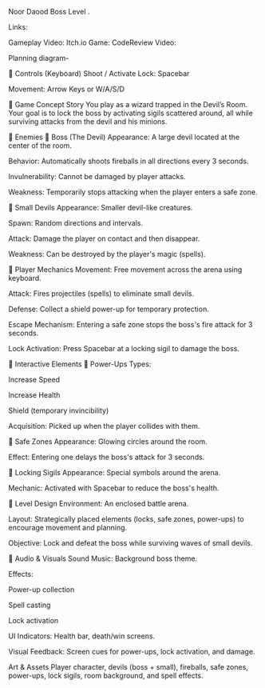 Noor Daood Boss Level .

Links:

Gameplay Video: 
Itch.io Game:
CodeReview Video:

Planning
diagram-


🔹 Controls (Keyboard)
Shoot / Activate Lock: Spacebar

Movement: Arrow Keys or W/A/S/D

🔹 Game Concept
Story
You play as a wizard trapped in the Devil’s Room. Your goal is to lock the boss by activating sigils scattered around, all while surviving attacks from the devil and his minions.

🔹 Enemies
🔸 Boss (The Devil)
Appearance: A large devil located at the center of the room.

Behavior: Automatically shoots fireballs in all directions every 3 seconds.

Invulnerability: Cannot be damaged by player attacks.

Weakness: Temporarily stops attacking when the player enters a safe zone.

🔸 Small Devils
Appearance: Smaller devil-like creatures.

Spawn: Random directions and intervals.

Attack: Damage the player on contact and then disappear.

Weakness: Can be destroyed by the player's magic (spells).

🔹 Player Mechanics
Movement: Free movement across the arena using keyboard.

Attack: Fires projectiles (spells) to eliminate small devils.

Defense: Collect a shield power-up for temporary protection.

Escape Mechanism: Entering a safe zone stops the boss's fire attack for 3 seconds.

Lock Activation: Press Spacebar at a locking sigil to damage the boss.

🔹 Interactive Elements
🔸 Power-Ups
Types:

Increase Speed

Increase Health

Shield (temporary invincibility)

Acquisition: Picked up when the player collides with them.

🔸 Safe Zones
Appearance: Glowing circles around the room.

Effect: Entering one delays the boss's attack for 3 seconds.

🔸 Locking Sigils
Appearance: Special symbols around the arena.

Mechanic: Activated with Spacebar to reduce the boss's health.

🔹 Level Design
Environment: An enclosed battle arena.

Layout: Strategically placed elements (locks, safe zones, power-ups) to encourage movement and planning.

Objective: Lock and defeat the boss while surviving waves of small devils.

🔹 Audio & Visuals
Sound
Music: Background boss theme.

Effects:

Power-up collection

Spell casting

Lock activation

UI
Indicators: Health bar, death/win screens.

Visual Feedback: Screen cues for power-ups, lock activation, and damage.

Art & Assets
Player character, devils (boss + small), fireballs, safe zones, power-ups, lock sigils, room background, and spell effects.
